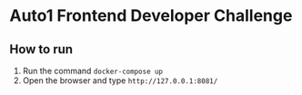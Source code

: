 # Auto1 Frontend Developer Challenge

## How to run
1. Run the command ``` docker-compose up ```
2. Open the browser and type ```http://127.0.0.1:8081/```

